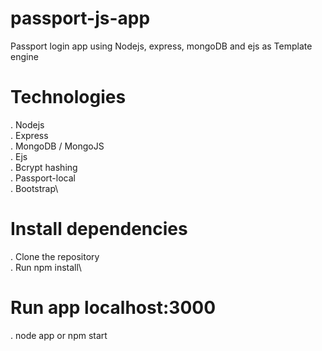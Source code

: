 # passport-js-app
Passport login app using Nodejs, express, mongoDB and ejs as Template engine

# Technologies
. Nodejs\
. Express\
. MongoDB / MongoJS\
. Ejs\
. Bcrypt hashing\
. Passport-local\
. Bootstrap\

# Install dependencies
. Clone the repository\
. Run npm install\

# Run app localhost:3000
. node app or npm start

